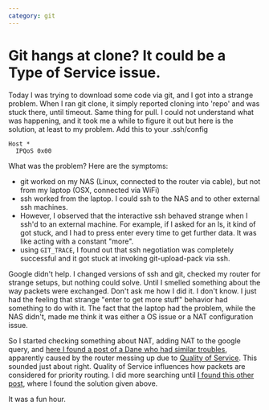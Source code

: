 ```yaml
---
category: git
---
```

Git hangs at clone? It could be a Type of Service issue.
========================================================

Today I was trying to download some code via git, and I got into a
strange problem. When I ran git clone, it simply reported cloning into
\'repo\' and was stuck there, until timeout. Same thing for pull. I
could not understand what was happening, and it took me a while to
figure it out but here is the solution, at least to my problem. Add this
to your .ssh/config

``` {.text}
Host *
  IPQoS 0x00
```

What was the problem? Here are the symptoms:

-   git worked on my NAS (Linux, connected to the router via cable), but
    not from my laptop (OSX, connected via WiFi)
-   ssh worked from the laptop. I could ssh to the NAS and to other
    external ssh machines.
-   However, I observed that the interactive ssh behaved strange when I
    ssh\'d to an external machine. For example, if I asked for an ls, it
    kind of got stuck, and I had to press enter every time to get
    further data. It was like acting with a constant \"more\".
-   using `GIT_TRACE`, I found out that ssh negotiation was completely
    successful and it got stuck at invoking git-upload-pack via ssh.

Google didn\'t help. I changed versions of ssh and git, checked my
router for strange setups, but nothing could solve. Until I smelled
something about the way packets were exchanged. Don\'t ask me how I did
it. I don\'t know. I just had the feeling that strange \"enter to get
more stuff\" behavior had something to do with it. The fact that the
laptop had the problem, while the NAS didn\'t, made me think it was
either a OS issue or a NAT configuration issue.

So I started checking something about NAT, adding NAT to the google
query, and [here I found a post of a Dane who had similar
troubles](http://stackoverflow.com/questions/8750930/git-clone-hangs-forever-on-github),
apparently caused by the router messing up due to [Quality of
Service](https://groups.google.com/forum/#!topic/openspaceaarhus/6Z2WEioFIrc).
This sounded just about right. Quality of Service influences how packets
are considered for priority routing. I did more searching until [I found
this other
post](http://stackoverflow.com/questions/2247782/ssh-example-com-hangs-but-ssh-example-com-bash-i-does-not),
where I found the solution given above.

It was a fun hour.
